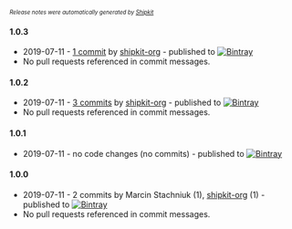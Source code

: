 <sup><sup>*Release notes were automatically generated by [Shipkit](http://shipkit.org/)*</sup></sup>

#### 1.0.3
 - 2019-07-11 - [1 commit](https://github.com/mstachniuk/shipkit-demo/compare/v1.0.2...v1.0.3) by [shipkit-org](https://github.com/shipkit-org) - published to [![Bintray](https://img.shields.io/badge/Bintray-1.0.3-green.svg)](https://github.com/mstachniuk/shipkit-demo/releases/tag/v1.0.3)
 - No pull requests referenced in commit messages.

#### 1.0.2
 - 2019-07-11 - [3 commits](https://github.com/mstachniuk/shipkit-demo/compare/v1.0.1...v1.0.2) by [shipkit-org](https://github.com/shipkit-org) - published to [![Bintray](https://img.shields.io/badge/Bintray-1.0.2-green.svg)](mstachniuk/shipkit-demo1.0.2)
 - No pull requests referenced in commit messages.

#### 1.0.1
 - 2019-07-11 - no code changes (no commits) - published to [![Bintray](https://img.shields.io/badge/Bintray-1.0.1-green.svg)](mstachniuk/shipkit-demo1.0.1)

#### 1.0.0
 - 2019-07-11 - 2 commits by Marcin Stachniuk (1), [shipkit-org](https://github.com/shipkit-org) (1) - published to [![Bintray](https://img.shields.io/badge/Bintray-1.0.0-green.svg)](https://bintray.com/shipkit-bootstrap/bootstrap/maven/1.0.0)
 - No pull requests referenced in commit messages.

